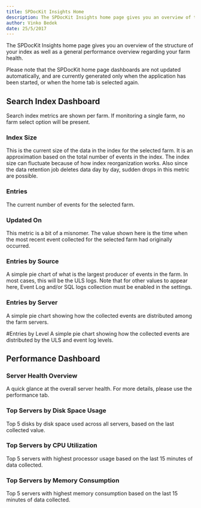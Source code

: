 ```yaml
---
title: SPDocKit Insights Home
description: The SPDocKit Insights home page gives you an overview of the structure of your index as well as a general performance overview regarding your farm health.
author: Vinko Bedek
date: 25/5/2017
---
```


The SPDocKit Insights home page gives you an overview of the structure of your index as well as a general performance overview regarding your farm health.

Please note that the SPDocKit home page dashboards are not updated automatically, and are currently generated only when the application has been started, or when the home tab is selected again. 

## Search Index Dashboard

Search index metrics are shown per farm.
If monitoring a single farm, no farm select option will be present.  

### Index Size
This is the current size of the data in the index for the selected farm. It is an approximation based on the total number of events in the index. The index size can fluctuate because of how index reorganization works. Also since the data retention job deletes data day by day, sudden drops in this metric are possible. 

### Entries
The current number of events for the selected farm. 

### Updated On
This metric is a bit of a misnomer. The value shown here is the time when the most recent event collected for the selected farm had originally occurred. 

### Entries by Source
A simple pie chart of what is the largest producer of events in the farm. In most cases, this will be the ULS logs. Note that for other values to appear here, Event Log and/or SQL logs collection must be enabled in the settings.

### Entries by Server
A simple pie chart showing how the collected events are distributed among the farm servers.

#Entries by Level
A simple pie chart showing how the collected events are distributed by the ULS and event log levels.


## Performance Dashboard

### Server Health Overview
A quick glance at the overall server health. For more details, please use the performance tab. 

### Top Servers by Disk Space Usage
Top 5 disks by disk space used across all servers, based on the last collected value.

### Top Servers by CPU Utilization
Top 5 servers with highest processor usage based on the last 15 minutes of data collected.

### Top Servers by Memory Consumption
Top 5 servers with highest memory consumption based on the last 15 minutes of data collected.